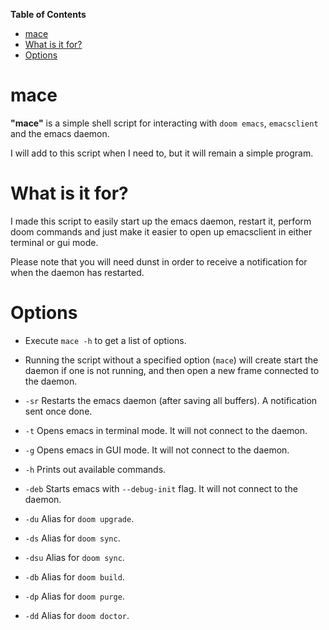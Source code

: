 <!-- markdown-toc start - Don't edit this section. Run M-x markdown-toc-refresh-toc -->
**Table of Contents**

- [mace](#mace)
- [What is it for?](#what-is-it-for)
- [Options](#options)

<!-- markdown-toc end -->



# mace

**"mace"** is a simple shell script for interacting with `doom emacs`, `emacsclient` and the emacs daemon.

I will add to this script when I need to, but it will remain a simple program.



# What is it for?

I made this script to easily start up the emacs daemon, restart it, perform doom commands and just make it easier to open up emacsclient in either terminal or gui mode.

Please note that you will need dunst in order to receive a notification for when the daemon has restarted.


# Options

-   Execute `mace -h` to get a list of options.
-   Running the script without a specified option (`mace`) will create start the daemon if one is not running, and then open a new frame connected to the daemon.

-   `-sr`   Restarts the emacs daemon (after saving all buffers). A notification sent once done. 
-   `-t`    Opens emacs in terminal mode. It will not connect to the daemon. 
-   `-g`    Opens emacs in GUI mode. It will not connect to the daemon. 
-   `-h`    Prints out available commands.
-   `-deb`  Starts emacs with `--debug-init` flag. It will not connect to the daemon. 
-   `-du`   Alias for `doom upgrade`. 
-   `-ds`   Alias for `doom sync`.
-   `-dsu`  Alias for `doom sync`.
-   `-db`   Alias for `doom build`.
-   `-dp`   Alias for `doom purge`.
-   `-dd`   Alias for `doom doctor`.

